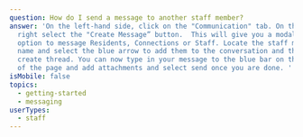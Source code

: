 ```yaml
---
question: How do I send a message to another staff member?
answer: 'On the left-hand side, click on the "Communication" tab. On the top
  right select the "Create Message” button.  This will give you a modal with the
  option to message Residents, Connections or Staff. Locate the staff member’s
  name and select the blue arrow to add them to the conversation and then select
  create thread. You can now type in your message to the blue bar on the bottom
  of the page and add attachments and select send once you are done. '
isMobile: false
topics:
  - getting-started
  - messaging
userTypes:
  - staff
---
```

